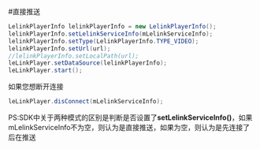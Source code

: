 #直接推送
```java
LelinkPlayerInfo lelinkPlayerInfo = new LelinkPlayerInfo();
lelinkPlayerInfo.setLelinkServiceInfo(mLelinkServiceInfo);
lelinkPlayerInfo.setType(LelinkPlayerInfo.TYPE_VIDEO);
lelinkPlayerInfo.setUrl(url);
//lelinkPlayerInfo.setLocalPath(url);
leLinkPlayer.setDataSource(lelinkPlayerInfo);
leLinkPlayer.start();
```

如果您想断开连接
```java
leLinkPlayer.disConnect(mLelinkServiceInfo);
```

PS:SDK中关于两种模式的区别是判断是否设置了**setLelinkServiceInfo()**，如果mLelinkServiceInfo不为空，则认为是直接推送，如果为空，则认为是先连接了后在推送